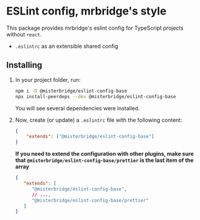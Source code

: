 # ESLint config, mrbridge's style

This package provides mrbridge's eslint config for TypeScript projects without `react`.

-   `.eslintrc` as an extensible shared config

## Installing

1.  In your project folder, run:

    ```bash
    npm i -D @misterbridge/eslint-config-base
    npx install-peerdeps --dev @misterbridge/eslint-config-base
    ```

    You will see several dependencies were installed.

2.  Now, create (or update) a `.eslintrc` file with the following content:

    ```json
    {
        "extends": ["@misterbridge/eslint-config-base"]
    }
    ```

    **If you need to extend the configuration with other plugins, make sure that `@misterbridge/eslint-config-base/prettier` is the last item of the array**

    ```json
    {
       "extends": [
          "@misterbridge/eslint-config-base",
          // ...,
          "@misterbridge/eslint-config-base/prettier"
       ]
    }
    ```

